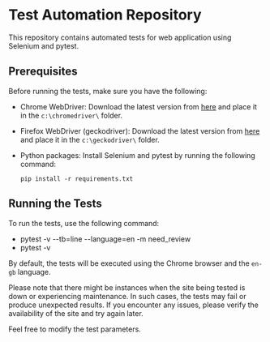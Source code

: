 # Test Automation Repository

This repository contains automated tests for web application using Selenium and pytest.

## Prerequisites

Before running the tests, make sure you have the following:

- Chrome WebDriver: Download the latest version from [here](https://chromedriver.storage.googleapis.com/index.html?path=114.0.5735.90/) and place it in the `c:\chromedriver\` folder.
- Firefox WebDriver (geckodriver): Download the latest version from [here](https://github.com/mozilla/geckodriver/releases) and place it in the `c:\geckodriver\` folder.
- Python packages: Install Selenium and pytest by running the following command:

    ```
    pip install -r requirements.txt
    ```

## Running the Tests

To run the tests, use the following command:

- pytest -v --tb=line --language=en -m need_review
- pytest -v

By default, the tests will be executed using the Chrome browser and the `en-gb` language.

Please note that there might be instances when the site being tested is down or experiencing maintenance. In such cases, the tests may fail or produce unexpected results. If you encounter any issues, please verify the availability of the site and try again later.

Feel free to modify the test parameters.

